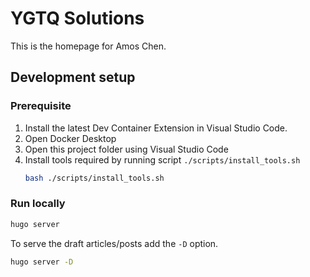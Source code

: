 # YGTQ Solutions

This is the homepage for Amos Chen.

## Development setup

### Prerequisite

1. Install the latest Dev Container Extension in Visual Studio Code.
1. Open Docker Desktop
1. Open this project folder using Visual Studio Code
1. Install tools required by running script `./scripts/install_tools.sh`
    ```bash
    bash ./scripts/install_tools.sh
    ```

### Run locally

```bash
hugo server
```

To serve the draft articles/posts add the `-D` option.

```bash
hugo server -D
```